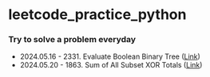 # leetcode_practice_python
### Try to solve a problem everyday
- 2024.05.16 - 2331. Evaluate Boolean Binary Tree ([Link](https://leetcode.com/problems/evaluate-boolean-binary-tree/description/?envType=daily-question&envId=2024-05-16))
- 2024.05.20 - 1863. Sum of All Subset XOR Totals ([Link](https://leetcode.com/problems/sum-of-all-subset-xor-totals/?envType=daily-question&envId=2024-05-20))
